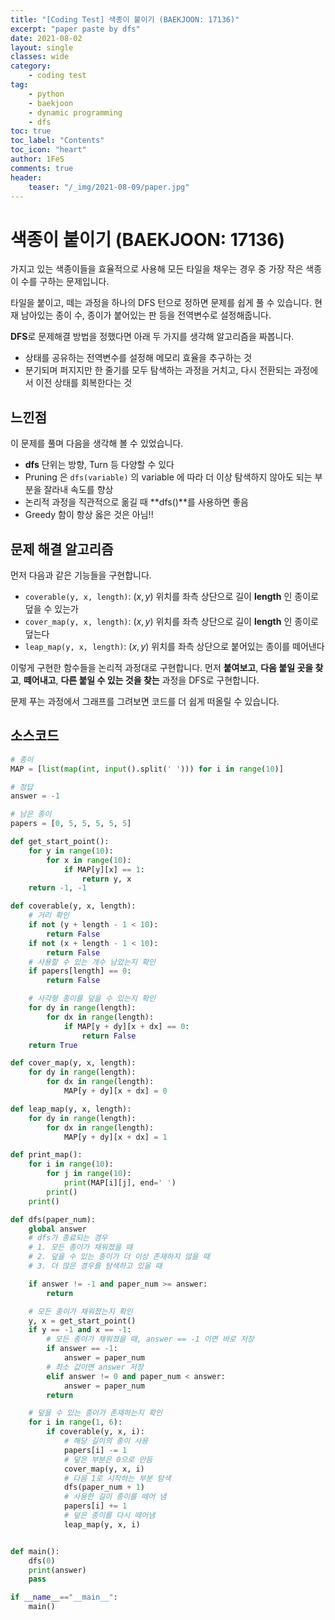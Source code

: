```yaml
---
title: "[Coding Test] 색종이 붙이기 (BAEKJOON: 17136)"
excerpt: "paper paste by dfs"
date: 2021-08-02
layout: single
classes: wide
category:
    - coding test
tag:
    - python
    - baekjoon
    - dynamic programming
    - dfs 
toc: true
toc_label: "Contents"
toc_icon: "heart"
author: 1FeS
comments: true
header:
    teaser: "/_img/2021-08-09/paper.jpg"
---
```


# 색종이 붙이기 (BAEKJOON: 17136)

가지고 있는 색종이들을 효율적으로 사용해 모든 타일을 채우는 경우 중 가장 작은 색종이 수를 구하는 문제입니다.

타일을 붙이고, 떼는 과정을 하나의 DFS 턴으로 정하면 문제를 쉽게 풀 수 있습니다. 현재 남아있는 종이 수, 종이가 붙어있는 판 등을 전역변수로 설정해줍니다.

**DFS**로 문제해결 방법을 정했다면 아래 두 가지를 생각해 알고리즘을 짜봅니다.

- 상태를 공유하는 전역변수를 설정해 메모리 효율을 추구하는 것
- 분기되며 퍼지지만 한 줄기를 모두 탐색하는 과정을 거치고, 다시 전환되는 과정에서 이전 상태를 회복한다는 것

## 느낀점

이 문제를 풀며 다음을 생각해 볼 수 있었습니다.


- **dfs** 단위는 방향, Turn 등 다양할 수 있다
- Pruning 은 `dfs(variable)` 의 variable 에 따라 더 이상 탐색하지 않아도 되는 부분을 잘라내 속도를 향상
- 논리적 과정을 직관적으로 옮길 때 **dfs()**를 사용하면 좋음
- Greedy 함이 항상 옳은 것은 아님!!

## 문제 해결 알고리즘

먼저 다음과 같은 기능들을 구현합니다.

- `coverable(y, x, length)`: $(x, y)$ 위치를 좌측 상단으로 길이 **length** 인 종이로 덮을 수 있는가
- `cover_map(y, x, length)`:  $(x, y)$ 위치를 좌측 상단으로 길이 **length** 인 종이로 덮는다
- `leap_map(y, x, length)`: $(x, y)$ 위치를 좌측 상단으로 붙어있는 종이를 떼어낸다

이렇게 구현한 함수들을 논리적 과정대로 구현합니다. 먼저 **붙여보고**, **다음 붙일 곳을 찾고**, **떼어내고**, **다른 붙일 수 있는 것을 찾는** 과정을 DFS로 구현합니다.

문제 푸는 과정에서 그래프를 그려보면 코드를 더 쉽게 떠올릴 수 있습니다.

## 소스코드

```python
# 종이
MAP = [list(map(int, input().split(' '))) for i in range(10)]

# 정답
answer = -1

# 남은 종이
papers = [0, 5, 5, 5, 5, 5]

def get_start_point():
    for y in range(10):
        for x in range(10):
            if MAP[y][x] == 1:
                return y, x
    return -1, -1

def coverable(y, x, length):
    # 거리 확인
    if not (y + length - 1 < 10):
        return False
    if not (x + length - 1 < 10):
        return False
    # 사용할 수 있는 개수 남았는지 확인
    if papers[length] == 0:
        return False

    # 사각형 종이를 덮을 수 있는지 확인
    for dy in range(length):
        for dx in range(length):
            if MAP[y + dy][x + dx] == 0:
                return False
    return True

def cover_map(y, x, length):
    for dy in range(length):
        for dx in range(length):
            MAP[y + dy][x + dx] = 0

def leap_map(y, x, length):
    for dy in range(length):
        for dx in range(length):
            MAP[y + dy][x + dx] = 1

def print_map():
    for i in range(10):
        for j in range(10):
            print(MAP[i][j], end=' ')
        print()
    print()

def dfs(paper_num):
    global answer
    # dfs가 종료되는 경우
    # 1. 모든 종이가 채워졌을 때
    # 2. 덮을 수 있는 종이가 더 이상 존재하지 않을 때
    # 3. 더 많은 경우를 탐색하고 있을 때

    if answer != -1 and paper_num >= answer:
        return

    # 모든 종이가 채워졌는지 확인
    y, x = get_start_point()
    if y == -1 and x == -1:
        # 모든 종이가 채워졌을 때, answer == -1 이면 바로 저장
        if answer == -1:
            answer = paper_num
        # 최소 값이면 answer 저장
        elif answer != 0 and paper_num < answer:
            answer = paper_num
        return

    # 덮을 수 있는 종이가 존재하는지 확인
    for i in range(1, 6):
        if coverable(y, x, i):
            # 해당 길이의 종이 사용
            papers[i] -= 1
            # 덮은 부분은 0으로 만듬
            cover_map(y, x, i)
            # 다음 1로 시작하는 부분 탐색
            dfs(paper_num + 1)
            # 사용한 길이 종이를 떼어 냄
            papers[i] += 1
            # 덮은 종이를 다시 떼어냄
            leap_map(y, x, i)


def main():
    dfs(0)
    print(answer)
    pass

if __name__=="__main__":
    main()
```